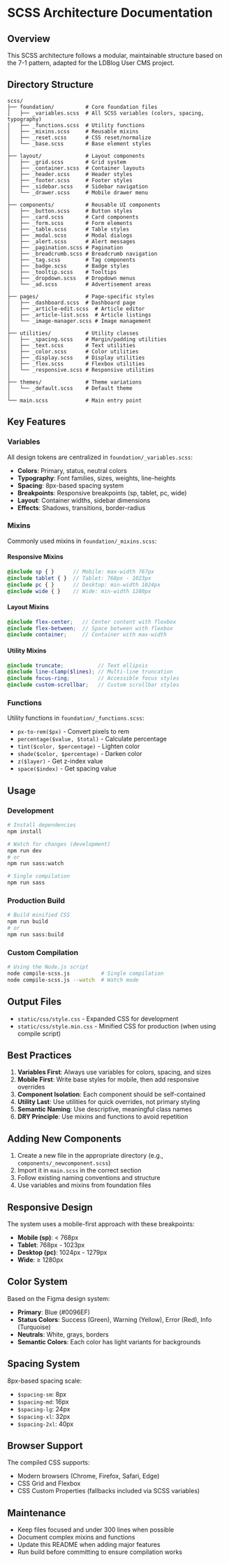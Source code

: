 # SCSS Architecture Documentation

## Overview

This SCSS architecture follows a modular, maintainable structure based on the 7-1 pattern, adapted for the LDBlog User CMS project.

## Directory Structure

```
scss/
├── foundation/          # Core foundation files
│   ├── _variables.scss  # All SCSS variables (colors, spacing, typography)
│   ├── _functions.scss  # Utility functions
│   ├── _mixins.scss     # Reusable mixins
│   ├── _reset.scss      # CSS reset/normalize
│   └── _base.scss       # Base element styles
│
├── layout/              # Layout components
│   ├── _grid.scss       # Grid system
│   ├── _container.scss  # Container layouts
│   ├── _header.scss     # Header styles
│   ├── _footer.scss     # Footer styles
│   ├── _sidebar.scss    # Sidebar navigation
│   └── _drawer.scss     # Mobile drawer menu
│
├── components/          # Reusable UI components
│   ├── _button.scss     # Button styles
│   ├── _card.scss       # Card components
│   ├── _form.scss       # Form elements
│   ├── _table.scss      # Table styles
│   ├── _modal.scss      # Modal dialogs
│   ├── _alert.scss      # Alert messages
│   ├── _pagination.scss # Pagination
│   ├── _breadcrumb.scss # Breadcrumb navigation
│   ├── _tag.scss        # Tag components
│   ├── _badge.scss      # Badge styles
│   ├── _tooltip.scss    # Tooltips
│   ├── _dropdown.scss   # Dropdown menus
│   └── _ad.scss         # Advertisement areas
│
├── pages/               # Page-specific styles
│   ├── _dashboard.scss  # Dashboard page
│   ├── _article-edit.scss  # Article editor
│   ├── _article-list.scss  # Article listings
│   └── _image-manager.scss # Image management
│
├── utilities/           # Utility classes
│   ├── _spacing.scss    # Margin/padding utilities
│   ├── _text.scss       # Text utilities
│   ├── _color.scss      # Color utilities
│   ├── _display.scss    # Display utilities
│   ├── _flex.scss       # Flexbox utilities
│   └── _responsive.scss # Responsive utilities
│
├── themes/              # Theme variations
│   └── _default.scss    # Default theme
│
└── main.scss            # Main entry point
```

## Key Features

### Variables

All design tokens are centralized in `foundation/_variables.scss`:
- **Colors**: Primary, status, neutral colors
- **Typography**: Font families, sizes, weights, line-heights
- **Spacing**: 8px-based spacing system
- **Breakpoints**: Responsive breakpoints (sp, tablet, pc, wide)
- **Layout**: Container widths, sidebar dimensions
- **Effects**: Shadows, transitions, border-radius

### Mixins

Commonly used mixins in `foundation/_mixins.scss`:

#### Responsive Mixins
```scss
@include sp { }      // Mobile: max-width 767px
@include tablet { }  // Tablet: 768px - 1023px
@include pc { }      // Desktop: min-width 1024px
@include wide { }    // Wide: min-width 1280px
```

#### Layout Mixins
```scss
@include flex-center;   // Center content with flexbox
@include flex-between;  // Space between with flexbox
@include container;     // Container with max-width
```

#### Utility Mixins
```scss
@include truncate;           // Text ellipsis
@include line-clamp($lines); // Multi-line truncation
@include focus-ring;         // Accessible focus styles
@include custom-scrollbar;   // Custom scrollbar styles
```

### Functions

Utility functions in `foundation/_functions.scss`:
- `px-to-rem($px)` - Convert pixels to rem
- `percentage($value, $total)` - Calculate percentage
- `tint($color, $percentage)` - Lighten color
- `shade($color, $percentage)` - Darken color
- `z($layer)` - Get z-index value
- `space($index)` - Get spacing value

## Usage

### Development

```bash
# Install dependencies
npm install

# Watch for changes (development)
npm run dev
# or
npm run sass:watch

# Single compilation
npm run sass
```

### Production Build

```bash
# Build minified CSS
npm run build
# or
npm run sass:build
```

### Custom Compilation

```bash
# Using the Node.js script
node compile-scss.js          # Single compilation
node compile-scss.js --watch  # Watch mode
```

## Output Files

- `static/css/style.css` - Expanded CSS for development
- `static/css/style.min.css` - Minified CSS for production (when using compile script)

## Best Practices

1. **Variables First**: Always use variables for colors, spacing, and sizes
2. **Mobile First**: Write base styles for mobile, then add responsive overrides
3. **Component Isolation**: Each component should be self-contained
4. **Utility Last**: Use utilities for quick overrides, not primary styling
5. **Semantic Naming**: Use descriptive, meaningful class names
6. **DRY Principle**: Use mixins and functions to avoid repetition

## Adding New Components

1. Create a new file in the appropriate directory (e.g., `components/_newcomponent.scss`)
2. Import it in `main.scss` in the correct section
3. Follow existing naming conventions and structure
4. Use variables and mixins from foundation files

## Responsive Design

The system uses a mobile-first approach with these breakpoints:
- **Mobile (sp)**: < 768px
- **Tablet**: 768px - 1023px
- **Desktop (pc)**: 1024px - 1279px
- **Wide**: ≥ 1280px

## Color System

Based on the Figma design system:
- **Primary**: Blue (#0096EF)
- **Status Colors**: Success (Green), Warning (Yellow), Error (Red), Info (Turquoise)
- **Neutrals**: White, grays, borders
- **Semantic Colors**: Each color has light variants for backgrounds

## Spacing System

8px-based spacing scale:
- `$spacing-sm`: 8px
- `$spacing-md`: 16px
- `$spacing-lg`: 24px
- `$spacing-xl`: 32px
- `$spacing-2xl`: 40px

## Browser Support

The compiled CSS supports:
- Modern browsers (Chrome, Firefox, Safari, Edge)
- CSS Grid and Flexbox
- CSS Custom Properties (fallbacks included via SCSS variables)

## Maintenance

- Keep files focused and under 300 lines when possible
- Document complex mixins and functions
- Update this README when adding major features
- Run build before committing to ensure compilation works